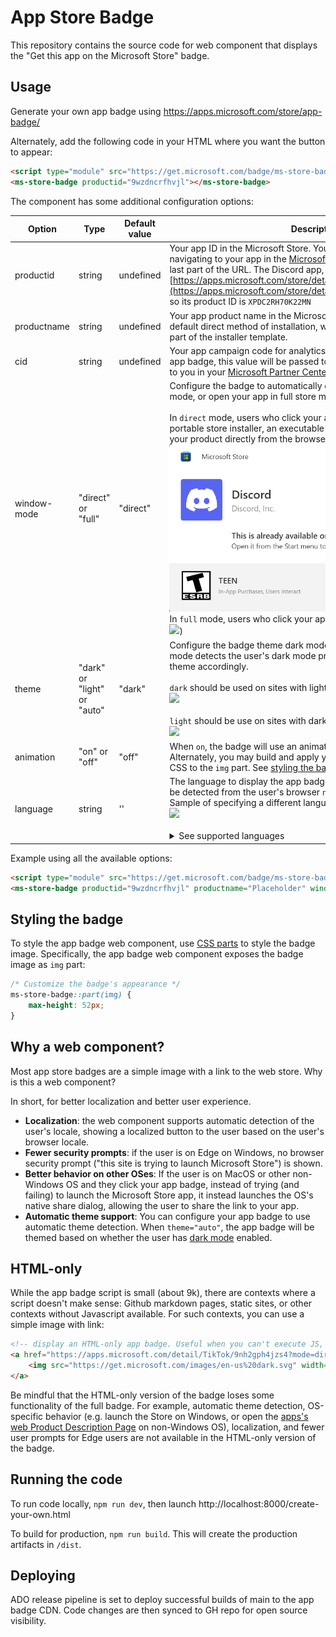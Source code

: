 # App Store Badge

This repository contains the source code for web component that displays the "Get this app on the Microsoft Store" badge.

## Usage

Generate your own app badge using https://apps.microsoft.com/store/app-badge/

Alternately, add the following code in your HTML where you want the button to appear:

```html
<script type="module" src="https://get.microsoft.com/badge/ms-store-badge.bundled.js"></script>
<ms-store-badge productid="9wzdncrfhvjl"></ms-store-badge>
```

The component has some additional configuration options:

| Option         | Type     | Default value | Description |
|--------------|-----------|------------|------------|
| productid | string  | undefined | Your app ID in the Microsoft Store. You can find this value by navigating to your app in the [Microsoft Store for Web](https://apps.microsoft.com) and grabbing the last part of the URL. The Discord app, for example, is at [https://apps.microsoft.com/store/detail/discord/XPDC2RH70K22MN](https://apps.microsoft.com/store/detail/discord/XPDC2RH70K22MN), so its product ID is `XPDC2RH70K22MN` |
| productname | string | undefined | Your app product name in the Microsoft Store. This is only used for the default direct method of installation, where your product name will be part of the installer template.
| cid | string | undefined | Your app campaign code for analytics purposes. If the user clicks the app badge, this value will be passed to analytics and will be available to you in your [Microsoft Partner Center](https://partner.microsoft.com/en-us/dashboard/home) reports. |
| window-mode | "direct" or "full" | "direct" | Configure the badge to automatically download your app with direct mode, or open your app in full store mode.<br><br> In `direct` mode, users who click your app badge will see the default portable store installer, an executable that allows users to download your product directly from the browser. ![Discord in PSI](images/discord-psi.png)<br>In `full` mode, users who click your app badge will see full store app:<br><img src="https://user-images.githubusercontent.com/312936/182920385-f39fc676-afd5-43f8-a9f2-284f19b3f93e.png" width="400" />) |
| theme | "dark" or "light" or "auto" | "dark" | Configure the badge theme dark mode, light mode, or auto mode. Auto mode detects the user's dark mode preference and sets the badge theme accordingly.<br><br>`dark` should be used on sites with light backgrounds:<br><img src="https://user-images.githubusercontent.com/312936/182922340-049d097a-dc7e-48b1-ae37-61179885e87d.png" width="200" /><br><br>`light` should be use on sites with dark backgrounds:<br><img src="https://user-images.githubusercontent.com/312936/182922409-17cf675d-24d6-4d9c-b694-96da2a8addf8.png" width="200" /> |
| animation | "on" or "off" | "off" | When `on`, the badge will use an animation and shadow on hover. Alternately, you may build and apply your own animations by adding CSS to the `img` part. See [styling the badge](#styling-the-badge) for more information. |
| language | string | '' | The language to display the app badge. If left empty, the language will be detected from the user's browser `navigator.userAgent.language`. <br>Sample of specifying a different language:<br><img src="https://get.microsoft.com/images/he-il%20dark.svg" width="270" /><br><br><details><summary>See supported languages</summary><ul><li>Afrikaans: "af"</li><li>Arabic: "ar"</li><li>Belarusian: "be"</li><li>Bulgarian: "bg"</li><li>Bengali: "bn"</li><li>Bosnian: "bs"</li><li>Catalan: "ca"</li><li>Chinese (Simplified): "zh-cn"</li><li>Chinese (Traditional): "zh-tw"<li>Czech: "cs"</li><li>Danish: "da"</li><li>Dutch: "nl"</li><li>German: "de"</li><li>Greek: "el"</li><li>English: "en"</li><li>Spanish: "es"</li><li>Estonian: "et"</li><li>Persian: "fa"</li><li>Finnish: "fi"</li><li>Filipino: "fil"</li><li>French: "fr"</li><li>Galician: "gl"</li><li>Hebrew: "he"</li><li>Hindi: "hi"</li><li>Croatian: "hr"</li><li>Hungarian: "hu"</li><li>Indonesian: "id"</li><li>Icelandic: "is"</li><li>Italian: "it"</li><li>Japanese: "ja"</li><li>Georgian: "ka"</li><li>Kazakh: "kk"</li><li>Korean: "ko"</li><li>Lithuanian: "lt"</li><li>Latvian: "lv"</li><li>Malay: "ms"</li><li>Norwegian: "nb"</li><li>Polish: "pl"</li><li>Portuguese (Brazil): "pt-br"</li><li>Portuguese (Portugal): "pt-pt"</li><li>Romanian: "ro"</li><li>Russian: "ru"</li><li>Slovak: "sk"</li><li>Slovenian: "sl"</li><li>Serbian: "sr"</li><li>Swedish: "sv"</li><li>Swahili: "sw"</li><li>Thai: "th"</li><li>Turkish: "tr"</li><li>Ukrainian: "uk"</li><li>Vietnamese: "vi"</li><li>Welsh: "cy"</li></ul></details> |

Example using all the available options:

```html
<script type="module" src="https://get.microsoft.com/badge/ms-store-badge.bundled.js"></script>
<ms-store-badge productid="9wzdncrfhvjl" productname="Placeholder" window-mode="direct" language="he" cid="abc123" theme="light"></ms-store-badge>
```

## Styling the badge

To style the app badge web component, use [CSS parts](https://developer.mozilla.org/en-US/docs/Web/CSS/::part) to style the badge image. Specifically, the app badge web component exposes the badge image as `img` part:

```css
/* Customize the badge's appearance */
ms-store-badge::part(img) {
    max-height: 52px;
}
```

## Why a web component?

Most app store badges are a simple image with a link to the web store. Why is this a web component?

In short, for better localization and better user experience.

- **Localization**: the web component supports automatic detection of the user's locale, showing a localized button to the user based on the user's browser locale.
- **Fewer security prompts**: if the user is on Edge on Windows, no browser security prompt ("this site is trying to launch Microsoft Store") is shown. 
- **Better behavior on other OSes**: If the user is on MacOS or other non-Windows OS and they click your app badge, instead of trying (and failing) to launch the Microsoft Store app, it instead launches the OS's native share dialog, allowing the user to share the link to your app.
- **Automatic theme support**: You can configure your app badge to use automatic theme detection. When `theme="auto"`, the app badge will be themed based on whether the user has [dark mode](https://css-tricks.com/dark-modes-with-css/) enabled.

## HTML-only

While the app badge script is small (about 9k), there are contexts where a script doesn't make sense: Github markdown pages, static sites, or other contexts without Javascript available. For such contexts, you can use a simple image with link:

```html
<!-- display an HTML-only app badge. Useful when you can't execute JS, such as in Github markdown pages -->
<a href="https://apps.microsoft.com/detail/TikTok/9nh2gph4jzs4?mode=direct">
	<img src="https://get.microsoft.com/images/en-us%20dark.svg" width="200"/>
</a>
```

Be mindful that the HTML-only version of the badge loses some functionality of the full badge. For example, automatic theme detection, OS-specific behavior (e.g. launch the Store on Windows, or open the [apps's web Product Description Page](https://apps.microsoft.com/store/detail/chavah-messianic-radio/9NHKJB6LPPTV) on non-Windows OS), localization, and fewer user prompts for Edge users are not available in the HTML-only version of the badge.

## Running the code

To run code locally, `npm run dev`, then launch http://localhost:8000/create-your-own.html

To build for production, `npm run build`. This will create the production artifacts in `/dist`.

## Deploying

ADO release pipeline is set to deploy successful builds of main to the app badge CDN. Code changes are then synced to GH repo for open source visibility.
